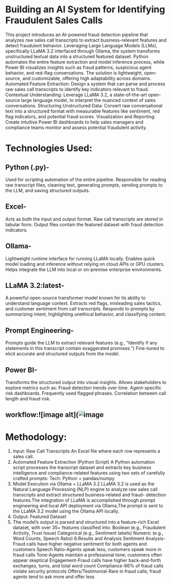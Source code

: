 # Building an AI System for Identifying Fraudulent Sales Calls
This project introduces an AI-powered fraud detection pipeline that analyzes raw sales call transcripts to extract business-relevant features and detect fraudulent behavior. Leveraging Large Language Models (LLMs), specifically LLaMA 3.2 interfaced through Ollama, the system transforms unstructured textual data into a structured featured dataset. Python automates the entire feature extraction and model inference process, while Power BI visualizes insights such as fraud patterns, suspicious agent behavior, and red-flag conversations. The solution is lightweight, open-source, and customizable, offering high adaptability across domains.
Automated Feature Extraction: Design a system that can parse and process raw sales call transcripts to identify key indicators relevant to fraud.
Contextual Understanding: Leverage LLaMA 3.2, a state-of-the-art open-source large language model, to interpret the nuanced context of sales conversations.
Structuring Unstructured Data: Convert raw conversational text into a structured format with measurable features like sentiment, red flag indicators, and potential fraud scores.
Visualization and Reporting: Create intuitive Power BI dashboards to help sales managers and compliance teams monitor and assess potential fraudulent activity.
# Technologies Used:
## Python (.py)-
Used for scripting automation of the entire pipeline.
Responsible for reading raw transcript files, cleaning text, generating prompts, sending prompts to the LLM, and saving structured outputs.
## Excel-
Acts as both the input and output format.
Raw call transcripts are stored in tabular form.
Output files contain the featured dataset with fraud detection indicators.
## Ollama-
Lightweight runtime interface for running LLaMA locally.
Enables quick model loading and inference without relying on cloud APIs or GPU clusters.
Helps integrate the LLM into local or on-premise enterprise environments.
## LLaMA 3.2:latest-
A powerful open-source transformer model known for its ability to understand language context.
Extracts red flags, misleading sales tactics, and customer sentiment from call transcripts.
Responds to prompts by summarizing intent, highlighting unethical behavior, and classifying content.
## Prompt Engineering-
Prompts guide the LLM to extract relevant features (e.g., “Identify if any statements in this transcript contain exaggerated promises.”)
Fine-tuned to elicit accurate and structured outputs from the model.
## Power BI-
Transforms the structured output into visual insights.
Allows stakeholders to explore metrics such as:
Fraud detection trends over time.
Agent-specific risk dashboards.
Frequently used flagged phrases.
Correlation between call length and fraud risk.
## workflow:![image alt](![image](https://github.com/user-attachments/assets/12f2d9e4-ca68-425f-8fab-2d600611b5cc)
# Methodology:
1. Input: Raw Call Transcripts
    An Excel file where each row represents a sales call.
2. Automated Feature Extraction (Python Script)
   A Python automation script processes the transcript dataset and extracts key business intelligence and compliance-related features using two sets of carefully 
   crafted prompts:
   Tech: Python + pandas/numpy
3. Model Execution via Ollama + LLaMA 3.2
   LLaMA 3.2 is used as the Natural Language Processing (NLP) engine to analyze raw sales call transcripts and extract structured business-related and fraud- 
   detection features.The integration of LLaMA is accomplished through prompt engineering and local API deployment via Ollama,The prompt is sent to the LLaMA 3.2 
   model using the Ollama API locally.
 4. Output: Featured Dataset
 5. The model’s output is parsed and structured into a feature-rich Excel dataset, with over 35+ features classified into:
    Boolean (e.g., Fraudulent Activity, Trust Issue)
    Categorical (e.g., Sentiment labels)
    Numeric (e.g., Word Counts, Speech Ratio)
 6.Results and Analysis
  Sentiment Analysis-Fraud calls have higher negative sentiment for both agents and customers
  Speech Ratio-Agents speak less; customers speak more in fraud calls
  Tone-Agents maintain a professional tone; customers often appear skeptical
  Engagement-Fraud calls have higher back-and-forth exchanges, turns, and total word count
  Compliance-86% of fraud calls violate security protocols
  Offers/Testimonial-Rare in fraud calls; fraud agents tend to ask more and offer less









